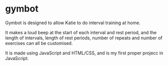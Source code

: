 # gymbot

Gymbot is designed to allow Katie to do interval training at home.

It makes a loud beep at the start of each interval and rest period, and the length of intervals, length of rest periods, number of repeats and number of exercises can all be customised.

It is made using JavaScript and HTML/CSS, and is my first proper projecc in JavaScript.
